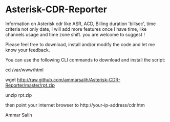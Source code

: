 Asterisk-CDR-Reporter
=====================

Information on Asterisk cdr like ASR, ACD, Billing duration 'billsec', time criteria not only date, I will add more features once I have time, like channels usage and time zone shift. you are welcome to suggest !

Please feel free to download, install and/or modify the code and let me know your feedback.

You can use the following CLI commands to download and install the script:

cd /var/www/html

wget http://raw.github.com/ammarsalih/Asterisk-CDR-Reporter/master/rpt.zip 

unzip rpt.zip

then point your internet browser to http://your-ip-address/cdr.htm

Ammar Salih